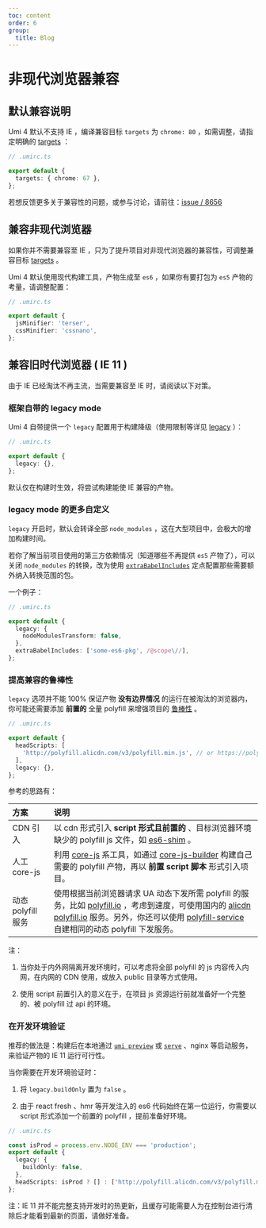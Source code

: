 ```yaml
---
toc: content
order: 6
group:
  title: Blog
---
```


# 非现代浏览器兼容

## 默认兼容说明

Umi 4 默认不支持 IE ，编译兼容目标 `targets` 为 `chrome: 80` ，如需调整，请指定明确的 [targets](../docs/api/config#targets) ：

```ts
// .umirc.ts

export default {
  targets: { chrome: 67 },
};
```

若想反馈更多关于兼容性的问题，或参与讨论，请前往：[issue / 8656](https://github.com/umijs/umi/issues/8658)

## 兼容非现代浏览器

如果你并不需要兼容至 IE ，只为了提升项目对非现代浏览器的兼容性，可调整兼容目标 [targets](../docs/api/config#targets) 。

Umi 4 默认使用现代构建工具，产物生成至 `es6` ，如果你有要打包为 `es5` 产物的考量，请调整配置：

```ts
// .umirc.ts

export default {
  jsMinifier: 'terser',
  cssMinifier: 'cssnano',
};
```

## 兼容旧时代浏览器 ( IE 11 )

由于 IE 已经淘汰不再主流，当需要兼容至 IE 时，请阅读以下对策。

### 框架自带的 legacy mode

Umi 4 自带提供一个 `legacy` 配置用于构建降级（使用限制等详见 [legacy](../docs/api/config#legacy) ）：

```ts
// .umirc.ts

export default {
  legacy: {},
};
```

默认仅在构建时生效，将尝试构建能使 IE 兼容的产物。

### legacy mode 的更多自定义

`legacy` 开启时，默认会转译全部 `node_modules` ，这在大型项目中，会极大的增加构建时间。

若你了解当前项目使用的第三方依赖情况（知道哪些不再提供 `es5` 产物了），可以关闭 `node_modules` 的转换，改为使用 [`extraBabelIncludes`](https://umijs.org/docs/api/config#extrababelincludes) 定点配置那些需要额外纳入转换范围的包。

一个例子：

```ts
// .umirc.ts

export default {
  legacy: {
    nodeModulesTransform: false,
  },
  extraBabelIncludes: ['some-es6-pkg', /@scope\//],
};
```

### 提高兼容的鲁棒性

`legacy` 选项并不能 100% 保证产物 **没有边界情况** 的运行在被淘汰的浏览器内，你可能还需要添加 **前置的** 全量 polyfill 来增强项目的 [鲁棒性](https://baike.baidu.com/item/%E9%B2%81%E6%A3%92%E6%80%A7/832302) 。

```ts
// .umirc.ts

export default {
  headScripts: [
    'http://polyfill.alicdn.com/v3/polyfill.min.js', // or https://polyfill.io/v3/polyfill.min.js
  ],
  legacy: {},
};
```

参考的思路有：

| 方案               | 说明                                                                                                                                                                                                                                                                                                                                                  |
| :----------------- | :---------------------------------------------------------------------------------------------------------------------------------------------------------------------------------------------------------------------------------------------------------------------------------------------------------------------------------------------------- |
| CDN 引入           | 以 cdn 形式引入 **script 形式且前置的** 、目标浏览器环境缺少的 polyfill js 文件，如 [es6-shim](https://github.com/paulmillr/es6-shim) 。                                                                                                                                                                                                              |
| 人工 core-js       | 利用 [core-js](https://github.com/zloirock/core-js) 系工具，如通过 [core-js-builder](https://github.com/zloirock/core-js/tree/master/packages/core-js-builder) 构建自己需要的 polyfill 产物，再以 **前置 script 脚本** 形式引入项目。                                                                                                                 |
| 动态 polyfill 服务 | 使用根据当前浏览器请求 UA 动态下发所需 polyfill 的服务，比如 [polyfill.io](https://polyfill.io/v3/polyfill.min.js) ，考虑到速度，可使用国内的 [alicdn polyfill.io](http://polyfill.alicdn.com/v3/polyfill.min.js) 服务。另外，你还可以使用 [polyfill-service](https://github.com/Financial-Times/polyfill-service) 自建相同的动态 polyfill 下发服务。 |

注：

1. 当你处于内外网隔离开发环境时，可以考虑将全部 polyfill 的 js 内容传入内网，在内网的 CDN 使用，或放入 public 目录等方式使用。

2. 使用 script 前置引入的意义在于，在项目 js 资源运行前就准备好一个完整的、被 polyfill 过 api 的环境。

### 在开发环境验证

推荐的做法是：构建后在本地通过 [`umi preview`](../docs/api/commands#preview) 或 [`serve`](https://www.npmjs.com/package/serve) 、nginx 等启动服务，来验证产物的 IE 11 运行可行性。

当你需要在开发环境验证时：

1. 将 `legacy.buildOnly` 置为 `false` 。

2. 由于 react fresh 、hmr 等开发注入的 es6 代码始终在第一位运行，你需要以 script 形式添加一个前置的 polyfill ，提前准备好环境。

```ts
// .umirc.ts

const isProd = process.env.NODE_ENV === 'production';
export default {
  legacy: {
    buildOnly: false,
  },
  headScripts: isProd ? [] : ['http://polyfill.alicdn.com/v3/polyfill.min.js'],
};
```

注：IE 11 并不能完整支持开发时的热更新，且缓存可能需要人为在控制台进行清除后才能看到最新的页面，请做好准备。
